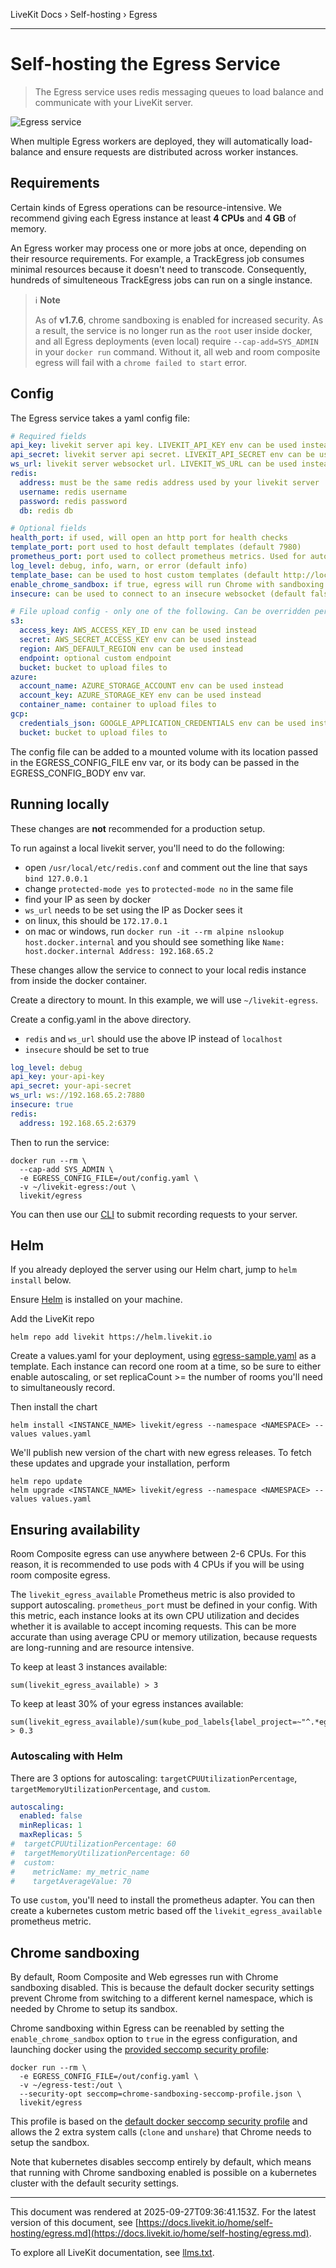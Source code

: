 LiveKit Docs › Self-hosting › Egress

---

# Self-hosting the Egress Service

> The Egress service uses redis messaging queues to load balance and communicate with your LiveKit server.

![Egress service](/images/diagrams/egress-egress-service.svg)

When multiple Egress workers are deployed, they will automatically load-balance and ensure requests are distributed across worker instances.

## Requirements

Certain kinds of Egress operations can be resource-intensive. We recommend giving each Egress instance at least **4 CPUs** and **4 GB** of memory.

An Egress worker may process one or more jobs at once, depending on their resource requirements. For example, a TrackEgress job consumes minimal resources because it doesn't need to transcode. Consequently, hundreds of simulteneous TrackEgress jobs can run on a single instance.

> ℹ️ **Note**
> 
> As of **v1.7.6**, chrome sandboxing is enabled for increased security. As a result, the service is no longer run as the `root` user inside docker, and all Egress deployments (even local) require `--cap-add=SYS_ADMIN` in your `docker run` command. Without it, all web and room composite egress will fail with a `chrome failed to start` error.

## Config

The Egress service takes a yaml config file:

```yaml
# Required fields
api_key: livekit server api key. LIVEKIT_API_KEY env can be used instead
api_secret: livekit server api secret. LIVEKIT_API_SECRET env can be used instead
ws_url: livekit server websocket url. LIVEKIT_WS_URL can be used instead
redis:
  address: must be the same redis address used by your livekit server
  username: redis username
  password: redis password
  db: redis db

# Optional fields
health_port: if used, will open an http port for health checks
template_port: port used to host default templates (default 7980)
prometheus_port: port used to collect prometheus metrics. Used for autoscaling
log_level: debug, info, warn, or error (default info)
template_base: can be used to host custom templates (default http://localhost:<template_port>/)
enable_chrome_sandbox: if true, egress will run Chrome with sandboxing enabled. This requires a specific Docker setup, see below.
insecure: can be used to connect to an insecure websocket (default false)

# File upload config - only one of the following. Can be overridden per-request
s3:
  access_key: AWS_ACCESS_KEY_ID env can be used instead
  secret: AWS_SECRET_ACCESS_KEY env can be used instead
  region: AWS_DEFAULT_REGION env can be used instead
  endpoint: optional custom endpoint
  bucket: bucket to upload files to
azure:
  account_name: AZURE_STORAGE_ACCOUNT env can be used instead
  account_key: AZURE_STORAGE_KEY env can be used instead
  container_name: container to upload files to
gcp:
  credentials_json: GOOGLE_APPLICATION_CREDENTIALS env can be used instead
  bucket: bucket to upload files to

```

The config file can be added to a mounted volume with its location passed in the EGRESS_CONFIG_FILE env var, or its body can be passed in the EGRESS_CONFIG_BODY env var.

## Running locally

These changes are **not** recommended for a production setup.

To run against a local livekit server, you'll need to do the following:

- open `/usr/local/etc/redis.conf` and comment out the line that says `bind 127.0.0.1`
- change `protected-mode yes` to `protected-mode no` in the same file
- find your IP as seen by docker
- `ws_url` needs to be set using the IP as Docker sees it
- on linux, this should be `172.17.0.1`
- on mac or windows, run `docker run -it --rm alpine nslookup host.docker.internal` and you should see something like `Name:	host.docker.internal Address: 192.168.65.2`

These changes allow the service to connect to your local redis instance from inside the docker container.

Create a directory to mount. In this example, we will use `~/livekit-egress`.

Create a config.yaml in the above directory.

- `redis` and `ws_url` should use the above IP instead of `localhost`
- `insecure` should be set to true

```yaml
log_level: debug
api_key: your-api-key
api_secret: your-api-secret
ws_url: ws://192.168.65.2:7880
insecure: true
redis:
  address: 192.168.65.2:6379

```

Then to run the service:

```shell
docker run --rm \
  --cap-add SYS_ADMIN \
  -e EGRESS_CONFIG_FILE=/out/config.yaml \
  -v ~/livekit-egress:/out \
  livekit/egress

```

You can then use our [CLI](https://github.com/livekit/livekit-cli) to submit recording requests to your server.

## Helm

If you already deployed the server using our Helm chart, jump to `helm install` below.

Ensure [Helm](https://helm.sh/docs/intro/install/) is installed on your machine.

Add the LiveKit repo

```shell
helm repo add livekit https://helm.livekit.io

```

Create a values.yaml for your deployment, using [egress-sample.yaml](https://github.com/livekit/livekit-helm/blob/master/egress-sample.yaml) as a template. Each instance can record one room at a time, so be sure to either enable autoscaling, or set replicaCount >= the number of rooms you'll need to simultaneously record.

Then install the chart

```shell
helm install <INSTANCE_NAME> livekit/egress --namespace <NAMESPACE> --values values.yaml

```

We'll publish new version of the chart with new egress releases. To fetch these updates and upgrade your installation, perform

```shell
helm repo update
helm upgrade <INSTANCE_NAME> livekit/egress --namespace <NAMESPACE> --values values.yaml

```

## Ensuring availability

Room Composite egress can use anywhere between 2-6 CPUs. For this reason, it is recommended to use pods with 4 CPUs if you will be using room composite egress.

The `livekit_egress_available` Prometheus metric is also provided to support autoscaling. `prometheus_port` must be defined in your config. With this metric, each instance looks at its own CPU utilization and decides whether it is available to accept incoming requests. This can be more accurate than using average CPU or memory utilization, because requests are long-running and are resource intensive.

To keep at least 3 instances available:

```
sum(livekit_egress_available) > 3

```

To keep at least 30% of your egress instances available:

```
sum(livekit_egress_available)/sum(kube_pod_labels{label_project=~"^.*egress.*"}) > 0.3

```

### Autoscaling with Helm

There are 3 options for autoscaling: `targetCPUUtilizationPercentage`, `targetMemoryUtilizationPercentage`, and `custom`.

```yaml
autoscaling:
  enabled: false
  minReplicas: 1
  maxReplicas: 5
#  targetCPUUtilizationPercentage: 60
#  targetMemoryUtilizationPercentage: 60
#  custom:
#    metricName: my_metric_name
#    targetAverageValue: 70

```

To use `custom`, you'll need to install the prometheus adapter. You can then create a kubernetes custom metric based off the `livekit_egress_available` prometheus metric.

## Chrome sandboxing

By default, Room Composite and Web egresses run with Chrome sandboxing disabled. This is because the default docker security settings prevent Chrome from switching to a different kernel namespace, which is needed by Chrome to setup its sandbox.

Chrome sandboxing within Egress can be reenabled by setting the `enable_chrome_sandbox` option to `true` in the egress configuration, and launching docker using the [provided seccomp security profile](https://github.com/livekit/egress/blob/main/chrome-sandboxing-seccomp-profile.json):

```shell
docker run --rm \
  -e EGRESS_CONFIG_FILE=/out/config.yaml \
  -v ~/egress-test:/out \
  --security-opt seccomp=chrome-sandboxing-seccomp-profile.json \
  livekit/egress

```

This profile is based on the [default docker seccomp security profile](https://github.com/moby/moby/blob/master/profiles/seccomp/default.json) and allows the 2 extra system calls (`clone` and `unshare`) that Chrome needs to setup the sandbox.

Note that kubernetes disables seccomp entirely by default, which means that running with Chrome sandboxing enabled is possible on a kubernetes cluster with the default security settings.

---

This document was rendered at 2025-09-27T09:36:41.153Z.
For the latest version of this document, see [https://docs.livekit.io/home/self-hosting/egress.md](https://docs.livekit.io/home/self-hosting/egress.md).

To explore all LiveKit documentation, see [llms.txt](https://docs.livekit.io/llms.txt).